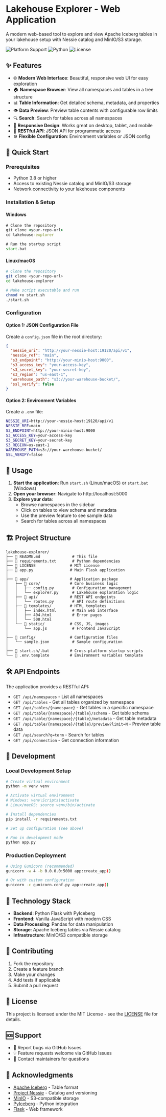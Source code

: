 # Lakehouse Explorer - Web Application

A modern web-based tool to explore and view Apache Iceberg tables in your lakehouse setup with Nessie catalog and MinIO/S3 storage.

![Platform Support](https://img.shields.io/badge/platform-Windows%20%7C%20Linux%20%7C%20macOS-lightgrey)
![Python](https://img.shields.io/badge/python-3.8%2B-blue)
![License](https://img.shields.io/badge/license-MIT-green)

## ✨ Features

- 🌐 **Modern Web Interface**: Beautiful, responsive web UI for easy exploration
- 🏠 **Namespace Browser**: View all namespaces and tables in a tree structure
- 📊 **Table Information**: Get detailed schema, metadata, and properties
- 👁️ **Data Preview**: Preview table contents with configurable row limits
- 🔍 **Search**: Search for tables across all namespaces
- 📱 **Responsive Design**: Works great on desktop, tablet, and mobile
- 🚀 **RESTful API**: JSON API for programmatic access
- ⚙️ **Flexible Configuration**: Environment variables or JSON config

## 🚀 Quick Start

### Prerequisites
- Python 3.8 or higher
- Access to existing Nessie catalog and MinIO/S3 storage
- Network connectivity to your lakehouse components

### Installation & Setup

#### Windows
```cmd
# Clone the repository
git clone <your-repo-url>
cd lakehouse-explorer

# Run the startup script
start.bat
```

#### Linux/macOS
```bash
# Clone the repository
git clone <your-repo-url>
cd lakehouse-explorer

# Make script executable and run
chmod +x start.sh
./start.sh
```

### Configuration

#### Option 1: JSON Configuration File
Create a `config.json` file in the root directory:

```json
{
  "nessie_uri": "http://your-nessie-host:19120/api/v1",
  "nessie_ref": "main",
  "s3_endpoint": "http://your-minio-host:9000",
  "s3_access_key": "your-access-key",
  "s3_secret_key": "your-secret-key",
  "s3_region": "us-east-1",
  "warehouse_path": "s3://your-warehouse-bucket/",
  "ssl_verify": false
}
```

#### Option 2: Environment Variables
Create a `.env` file:

```bash
NESSIE_URI=http://your-nessie-host:19120/api/v1
NESSIE_REF=main
S3_ENDPOINT=http://your-minio-host:9000
S3_ACCESS_KEY=your-access-key
S3_SECRET_KEY=your-secret-key
S3_REGION=us-east-1
WAREHOUSE_PATH=s3://your-warehouse-bucket/
SSL_VERIFY=false
```

## 🎯 Usage

1. **Start the application**: Run `start.sh` (Linux/macOS) or `start.bat` (Windows)
2. **Open your browser**: Navigate to http://localhost:5000
3. **Explore your data**:
   - Browse namespaces in the sidebar
   - Click on tables to view schema and metadata
   - Use the preview feature to see sample data
   - Search for tables across all namespaces

## 🏗️ Project Structure

```
lakehouse-explorer/
├── 📄 README.md              # This file
├── 📄 requirements.txt       # Python dependencies
├── 📄 LICENSE               # MIT License
├── 🐍 app.py                # Main Flask application
│
├── 📁 app/                  # Application package
│   ├── 📁 core/             # Core business logic
│   │   ├── config.py        # Configuration management
│   │   └── explorer.py      # Lakehouse exploration logic
│   ├── 📁 api/              # REST API endpoints
│   │   └── routes.py        # API route definitions
│   ├── 📁 templates/        # HTML templates
│   │   ├── index.html       # Main web interface
│   │   ├── 404.html         # Error pages
│   │   └── 500.html
│   └── 📁 static/           # CSS, JS, images
│       └── app.js           # Frontend JavaScript
│
├── 📁 config/               # Configuration files
│   └── sample.json          # Sample configuration
│
├── 🔧 start.sh/.bat         # Cross-platform startup scripts
└── 📄 .env.template         # Environment variables template
```

## 🛠️ API Endpoints

The application provides a RESTful API:

- `GET /api/namespaces` - List all namespaces
- `GET /api/tables` - Get all tables organized by namespace
- `GET /api/tables/{namespace}` - Get tables in a specific namespace
- `GET /api/table/{namespace}/{table}/schema` - Get table schema
- `GET /api/table/{namespace}/{table}/metadata` - Get table metadata
- `GET /api/table/{namespace}/{table}/preview?limit=N` - Preview table data
- `GET /api/search?q=term` - Search for tables
- `GET /api/connection` - Get connection information

## 🔧 Development

### Local Development Setup
```bash
# Create virtual environment
python -m venv venv

# Activate virtual environment
# Windows: venv\Scripts\activate
# Linux/macOS: source venv/bin/activate

# Install dependencies
pip install -r requirements.txt

# Set up configuration (see above)

# Run in development mode
python app.py
```

### Production Deployment
```bash
# Using Gunicorn (recommended)
gunicorn -w 4 -b 0.0.0.0:5000 app:create_app()

# Or with custom configuration
gunicorn -c gunicorn.conf.py app:create_app()
```

## 🎨 Technology Stack

- **Backend**: Python Flask with PyIceberg
- **Frontend**: Vanilla JavaScript with modern CSS
- **Data Processing**: Pandas for data manipulation
- **Storage**: Apache Iceberg tables via Nessie catalog
- **Infrastructure**: MinIO/S3 compatible storage

## 🤝 Contributing

1. Fork the repository
2. Create a feature branch
3. Make your changes
4. Add tests if applicable
5. Submit a pull request

## 📄 License

This project is licensed under the MIT License - see the [LICENSE](LICENSE) file for details.

## 🆘 Support

- 🐛 Report bugs via GitHub Issues
- 💡 Feature requests welcome via GitHub Issues
- 📧 Contact maintainers for questions

## 🙏 Acknowledgments

- [Apache Iceberg](https://iceberg.apache.org/) - Table format
- [Project Nessie](https://projectnessie.org/) - Catalog and versioning
- [MinIO](https://min.io/) - S3-compatible storage
- [PyIceberg](https://py.iceberg.apache.org/) - Python integration
- [Flask](https://flask.palletsprojects.com/) - Web framework
